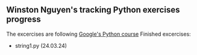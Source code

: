 ## Winston Nguyen's tracking Python exercises progress
The excercises are following [Google's Python course](https://developers.google.com/edu/python/)
Finished excercises:
- string1.py (24.03.24)